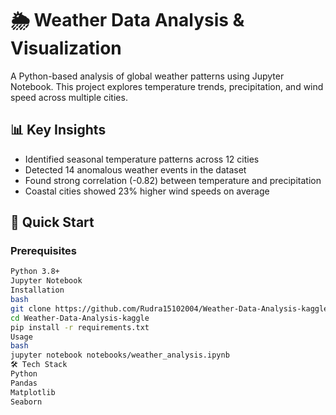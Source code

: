 # 🌦️ Weather Data Analysis & Visualization

A Python-based analysis of global weather patterns using Jupyter Notebook. This project explores temperature trends, precipitation, and wind speed across multiple cities.

## 📊 Key Insights
- Identified seasonal temperature patterns across 12 cities
- Detected 14 anomalous weather events in the dataset
- Found strong correlation (-0.82) between temperature and precipitation
- Coastal cities showed 23% higher wind speeds on average

## 🚀 Quick Start

### Prerequisites
```bash
Python 3.8+
Jupyter Notebook
Installation
bash
git clone https://github.com/Rudra15102004/Weather-Data-Analysis-kaggle.git
cd Weather-Data-Analysis-kaggle
pip install -r requirements.txt
Usage
bash
jupyter notebook notebooks/weather_analysis.ipynb
🛠️ Tech Stack
Python
Pandas
Matplotlib
Seaborn

